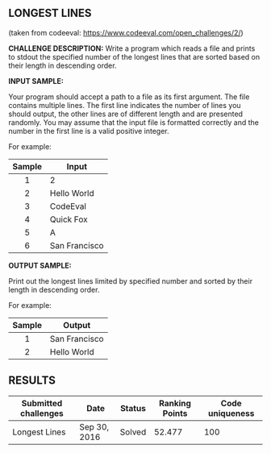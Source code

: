 ## LONGEST LINES
(taken from codeeval: <https://www.codeeval.com/open_challenges/2/>)

**CHALLENGE DESCRIPTION:**
Write a program which reads a file and prints to stdout the specified number of the longest lines that are sorted based on their length in descending order.

**INPUT SAMPLE:**

Your program should accept a path to a file as its first argument. The file contains multiple lines. The first line indicates the number of lines you should output, the other lines are of different length and are presented randomly. You may assume that the input file is formatted correctly and the number in the first line is a valid positive integer.

For example:

| Sample | Input |
|:------:|------|
| 1 | 2 |
| 2 | Hello World |
| 3 | CodeEval |
| 4 | Quick Fox |
| 5 | A |
| 6 | San Francisco |

**OUTPUT SAMPLE:**

Print out the longest lines limited by specified number and sorted by their length in descending order.

For example:

| Sample | Output |
|:------:|------|
| 1 | San Francisco |
| 2 | Hello World |

## RESULTS

| Submitted challenges | Date | Status | Ranking Points | Code uniqueness |
|----------------------|------|--------|----------------|-----------------|
| Longest Lines | Sep 30, 2016 | Solved | 52.477 | 100 |